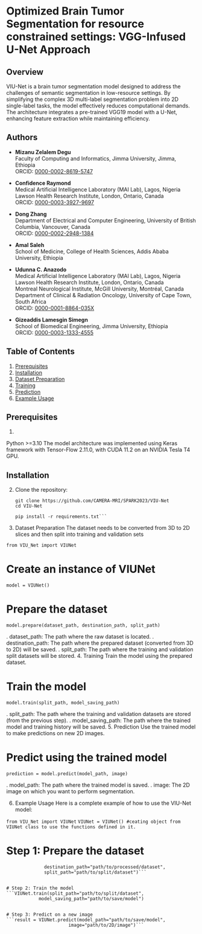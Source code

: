 # Optimized Brain Tumor Segmentation for resource constrained settings: VGG-Infused U-Net Approach

## Overview

VIU-Net is a brain tumor segmentation model designed to address the challenges of semantic segmentation in low-resource settings. By simplifying the complex 3D multi-label segmentation problem into 2D single-label tasks, the model effectively reduces computational demands. The architecture integrates a pre-trained VGG19 model with a U-Net, enhancing feature extraction while maintaining efficiency.

## Authors

- **Mizanu Zelalem Degu**  
  Faculty of Computing and Informatics, Jimma University, Jimma, Ethiopia  
  ORCID: [0000-0002-8619-5747](https://orcid.org/0000-0002-8619-5747)

- **Confidence Raymond**  
  Medical Artificial Intelligence Laboratory (MAI Lab), Lagos, Nigeria  
  Lawson Health Research Institute, London, Ontario, Canada  
  ORCID: [0000-0003-3927-9697](https://orcid.org/0000-0003-3927-9697)

- **Dong Zhang**  
  Department of Electrical and Computer Engineering, University of British Columbia, Vancouver, Canada  
  ORCID: [0000-0002-2948-1384](https://orcid.org/0000-0002-2948-1384)

- **Amal Saleh**  
  School of Medicine, College of Health Sciences, Addis Ababa University, Ethiopia

- **Udunna C. Anazodo**  
  Medical Artificial Intelligence Laboratory (MAI Lab), Lagos, Nigeria  
  Lawson Health Research Institute, London, Ontario, Canada  
  Montreal Neurological Institute, McGill University, Montréal, Canada  
  Department of Clinical & Radiation Oncology, University of Cape Town, South Africa  
  ORCID: [0000-0001-8864-035X](https://orcid.org/0000-0001-8864-035X)

- **Gizeaddis Lamesgin Simegn**  
  School of Biomedical Engineering, Jimma University, Ethiopia  
  ORCID: [0000-0003-1333-4555](https://orcid.org/0000-0003-1333-4555)


## Table of Contents

1. [Prerequisites](#prerequisites)
2. [Installation](#installation)
3. [Dataset Preparation](#dataset-preparation)
4. [Training](#training)
5. [Prediction](#prediction)
6. [Example Usage](#example-usage)
## Prerequisites
1. 
Python >=3.10
The model architecture was implemented using Keras framework with Tensor-Flow 2.11.0, with CUDA 11.2 on an NVIDIA Tesla T4 GPU.

## Installation

2. Clone the repository:
   ```bash/cmd/terminal
   git clone https://github.com/CAMERA-MRI/SPARK2023/VIU-Net
   cd VIU-Net

   pip install -r requirements.txt```

3. Dataset Preparation
The dataset needs to be converted from 3D to 2D slices and then split into training and validation sets

```from VIU_Net import VIUNet```

# Create an instance of VIUNet
```model = VIUNet()```
# Prepare the dataset
```model.prepare(dataset_path, destination_path, split_path)```

. dataset_path: The path where the raw dataset is located.
. destination_path: The path where the prepared dataset (converted from 3D to 2D) will be saved.
. split_path: The path where the training and validation split datasets will be stored.
4. Training
Train the model using the prepared dataset.
# Train the model
```model.train(split_path, model_saving_path)```

. split_path: The path where the training and validation datasets are stored (from the previous step).
. model_saving_path: The path where the trained model and training history will be saved.
5. Prediction
Use the trained model to make predictions on new 2D images.
# Predict using the trained model
```prediction = model.predict(model_path, image)```

. model_path: The path where the trained model is saved.
. image: The 2D image on which you want to perform segmentation.


6. Example Usage
Here is a complete example of how to use the VIU-Net model:

```from VIU_Net import VIUNet```
```VIUNet = VIUNet() #ceating object from VIUNet class to use the functions defined in it.```

# Step 1: Prepare the dataset
```VIUNet.prepare(dataset_path="path/to/raw/dataset", 
              destination_path="path/to/processed/dataset", 
              split_path="path/to/split/dataset")```


# Step 2: Train the model
```VIUNet.train(split_path="path/to/split/dataset", 
            model_saving_path="path/to/save/model")


# Step 3: Predict on a new image
```result = VIUNet.predict(model_path="path/to/save/model", 
                       image="path/to/2D/image")```
